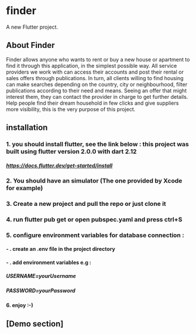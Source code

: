# finder

A new Flutter project.

## About Finder

Finder allows anyone who wants to rent or buy a new house or apartment to find it through this application, in the simplest possible way.
All service providers we work with can access their accounts and post their rental  or sales offers through publications. 
In turn, all clients willing to find housing can make searches depending on the country, city or neighbourhood, filter publications according to their need and  means. Seeing an offer that might interest them, they can contact the provider in charge to get further details.
Help people find their dream household in few clicks and give suppliers more visibility, this is the very purpose of this project.

## installation 

### 1. you should install flutter, see the link below : this project was built using flutter version 2.0.0 with dart 2.12
##### https://docs.flutter.dev/get-started/install

### 2. You should have an simulator (The one provided by Xcode for example)

### 3. Create a new project and pull the repo or just clone it

### 4. run flutter pub get or open pubspec.yaml and press ctrl+S

### 5. configure environment variables for database connection :

#### - . create an .env file in the project directory 

#### - . add environment variables e.g : 
##### USERNAME=yourUsername 
##### PASSWORD=yourPassword

#### 6. enjoy :-)

## [Demo section]
